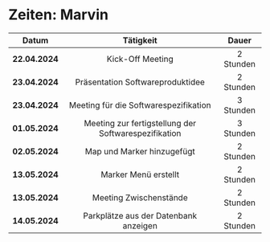 # Zeiten: Marvin

|     Datum      |                      Tätigkeit                       |   Dauer   |
| :------------: | :--------------------------------------------------: | :-------: |
| **22.04.2024** |                   Kick-Off Meeting                   | 2 Stunden |
| **23.04.2024** |           Präsentation Softwareproduktidee           | 2 Stunden |
| **23.04.2024** |        Meeting für die Softwarespezifikation         | 3 Stunden |
| **01.05.2024** | Meeting zur fertigstellung der Softwarespezifikation | 3 Stunden |
| **02.05.2024** |              Map und Marker hinzugefügt              | 2 Stunden |
| **13.05.2024** |              Marker Menü erstellt              | 2 Stunden |
| **13.05.2024** |              Meeting Zwischenstände             |  2 Stunden |
| **14.05.2024** |              Parkplätze aus der Datenbank anzeigen             |  2 Stunden |

